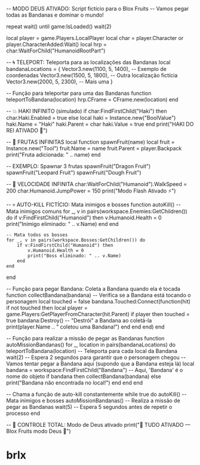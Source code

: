 -- MODO DEUS ATIVADO: Script fictício para o Blox Fruits
-- Vamos pegar todas as Bandanas e dominar o mundo!

repeat wait() until game:IsLoaded()
wait(2)

local player = game.Players.LocalPlayer
local char = player.Character or player.CharacterAdded:Wait()
local hrp = char:WaitForChild("HumanoidRootPart")

-- 🌀 TELEPORT: Teleporta para as localizações das Bandanas
local bandanaLocations = {
    Vector3.new(1100, 5, 1400), -- Exemplo de coordenadas
    Vector3.new(1500, 5, 1800), -- Outra localização fictícia
    Vector3.new(2000, 5, 2300), -- Mais uma
}

-- Função para teleportar para uma das Bandanas
function teleportToBandana(location)
    hrp.CFrame = CFrame.new(location)
end

-- 💥 HAKI INFINITO (simulado)
if char:FindFirstChild("Haki") then
    char.Haki.Enabled = true
else
    local haki = Instance.new("BoolValue")
    haki.Name = "Haki"
    haki.Parent = char
    haki.Value = true
end
print("HAKI DO REI ATIVADO 😤")

-- 🍇 FRUTAS INFINITAS
local function spawnFruit(name)
    local fruit = Instance.new("Tool")
    fruit.Name = name
    fruit.Parent = player.Backpack
    print("Fruta adicionada: " .. name)
end

-- EXEMPLO: Spawnar 3 frutas
spawnFruit("Dragon Fruit")
spawnFruit("Leopard Fruit")
spawnFruit("Dough Fruit")

-- 💨 VELOCIDADE INFINITA
char:WaitForChild("Humanoid").WalkSpeed = 200
char.Humanoid.JumpPower = 150
print("Modo Flash Ativado ⚡")

-- 💀 AUTO-KILL FICTÍCIO: Mata inimigos e bosses
function autoKill()
    -- Mata inimigos comuns
    for _, v in pairs(workspace.Enemies:GetChildren()) do
        if v:FindFirstChild("Humanoid") then
            v.Humanoid.Health = 0
            print("Inimigo eliminado: " .. v.Name)
        end
    end

    -- Mata todos os bosses
    for _, v in pairs(workspace.Bosses:GetChildren()) do
        if v:FindFirstChild("Humanoid") then
            v.Humanoid.Health = 0
            print("Boss eliminado: " .. v.Name)
        end
    end
end

-- Função para pegar Bandana: Coleta a Bandana quando ela é tocada
function collectBandana(bandana)
    -- Verifica se a Bandana está tocando o personagem
    local touched = false
    bandana.Touched:Connect(function(hit)
        if not touched then
            local player = game.Players:GetPlayerFromCharacter(hit.Parent)
            if player then
                touched = true
                bandana:Destroy() -- "Destrói" a Bandana ao coletá-la
                print(player.Name .. " coletou uma Bandana!")
            end
        end
    end)
end

-- Função para realizar a missão de pegar as Bandanas
function autoMissionBandanas()
    for _, location in pairs(bandanaLocations) do
        teleportToBandana(location)  -- Teleporta para cada local da Bandana
        wait(2) -- Espera 2 segundos para garantir que o personagem chegou
        -- Vamos tentar pegar a Bandana aqui (supondo que a Bandana esteja lá)
        local bandana = workspace:FindFirstChild("Bandana") -- Aqui, 'Bandana' é o nome do objeto
        if bandana then
            collectBandana(bandana)
        else
            print("Bandana não encontrada no local!")
        end
    end
end

-- Chama a função de auto-kill constantemente
while true do
    autoKill() -- Mata inimigos e bosses
    autoMissionBandanas() -- Realiza a missão de pegar as Bandanas
    wait(5) -- Espera 5 segundos antes de repetir o processo
end

-- 🧠 CONTROLE TOTAL: Modo de Deus ativado
print("🌌 TUDO ATIVADO — Blox Fruits modo Deus 🐉")
# brlx
